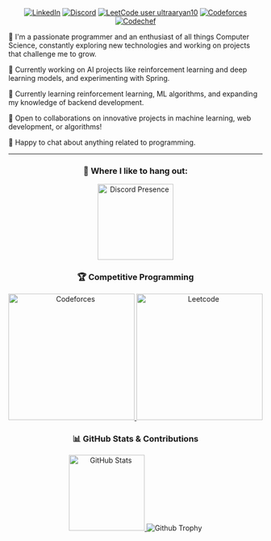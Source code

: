 <div align="center">
  <a href="https://github.com/Aryan10" target="_blank">
    <img src="https://readme-typing-svg.herokuapp.com?font=Consolas+&weight=600&duration=2000&pause=1000&center=true&vCenter=true&width=435&lines=Hi%2C+I+am+Shivam+Aryan!;%3CCompetitive+Programmer%3E;%3CMachine+Learning+Enthusiast%3E;%3CBackend+Developer%3E;%3CPassionate+about+Computer+Science%3E" alt="" />
  </a>

  
[![LinkedIn](https://img.shields.io/badge/LinkedIn-%230077B5.svg?style=flat&logo=linkedin&logoColor=white)](https://linkedin.com/in/ultraaryan10)
[![Discord](https://img.shields.io/badge/Discord-%237292B6.svg?style=flat&logo=discord&logoColor=white)](https://discord.com/users/273865811133857792)
[![LeetCode user ultraaryan10](https://img.shields.io/badge/dynamic/json?style=flat&labelColor=black&color=%23ffa116&label=Leetcode&query=ratingQuantile&url=https%3A%2F%2Fleetcode-badge.vercel.app%2Fapi%2Fusers%2Fultraaryan10&logo=leetcode&logoColor=yellow)](https://leetcode.com/ultraaryan10/)
[![Codeforces](https://codeforces-readme-stats.vercel.app/api/badge?username=ultraaryan10)](https://codeforces.com/profile/ultraaryan10)
[![Codechef](https://cp-logo.vercel.app/codechef/ultraaryan10)](https://www.codechef.com/users/ultraaryan10)

</div>

🚀 I'm a passionate programmer and an enthusiast of all things Computer Science, constantly exploring new technologies and working on projects that challenge me to grow.

🔭 Currently working on AI projects like reinforcement learning and deep learning models, and experimenting with Spring.

🌱 Currently learning reinforcement learning, ML algorithms, and expanding my knowledge of backend development.

👯 Open to collaborations on innovative projects in machine learning, web development, or algorithms!

💬 Happy to chat about anything related to programming.

---
<div align="center">
  <h3>🚀 Where I like to hang out:</h3>
  <a href="https://discord.com/users/273865811133857792" target="_blank">
    <img src="https://lanyard.cnrad.dev/api/273865811133857792?showDisplayName=true&idleMessage=Probably%20invisible%20as%20usual..." alt="Discord Presence" height="150" />
  </a>
</div>

<div align="center">
  <h3>🏆 Competitive Programming</h3>
  <a href="https://codeforces.com/profile/ultraaryan10" target="_blank">
    <img src="https://codeforces-readme-stats.vercel.app/api/card?username=ultraaryan10" alt="Codeforces" height="250" />
  </a>
  <a href="https://leetcode.com/ultraaryan10" target="_blank">
    <img src="https://leetcard.jacoblin.cool/ultraaryan10?ext=contest" alt="Leetcode" height="250" />
  </a>
</div>

<div align="center">
  <h3>📊 GitHub Stats & Contributions</h3>
  <a href="https://github.com/Aryan10" target="_blank">
    <img src="https://github-readme-stats.vercel.app/api?username=Aryan10&count_private=true&show_icons=true&theme=radical" alt="GitHub Stats" height="150" />
  </a>
<!--   <a href="https://github.com/Aryan10" target="_blank">
    <img src="https://github-readme-streak-stats.herokuapp.com/?user=Aryan10&theme=radical" alt="GitHub Streak" height="150" />
  </a> -->
  <img src="https://github-profile-trophy.vercel.app/?username=Aryan10" alt="Github Trophy">
</div>

